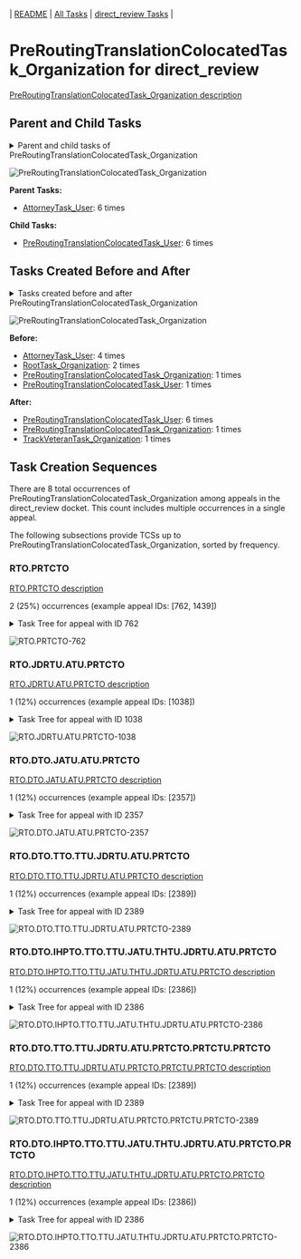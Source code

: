 <!-- DO NOT EDIT THIS FILE.  This file is autogenerated. -->
| [README](../README.md) | [All Tasks](../alltasks.md) | [direct_review Tasks](tasklist.md) |

# PreRoutingTranslationColocatedTask_Organization for direct_review

[PreRoutingTranslationColocatedTask_Organization description](../descr/PreRoutingTranslationColocatedTask_Organization.md)

## Parent and Child Tasks

<details><summary markdown='span'>Parent and child tasks of PreRoutingTranslationColocatedTask_Organization
</summary>

```
digraph G {
rankdir=LR;
node [shape=box]
"PreRoutingTranslationColocatedTask_Organization" -> "PreRoutingTranslationColocatedTask_User" [label=6]
"AttorneyTask_User" -> "PreRoutingTranslationColocatedTask_Organization" [label=6]
}
```
</details>

![PreRoutingTranslationColocatedTask_Organization](dot/PreRoutingTranslationColocatedTask_Organization-parentchild.dot.png)

**Parent Tasks:**

   * [AttorneyTask_User](AttorneyTask_User.md): 6 times

**Child Tasks:**

   * [PreRoutingTranslationColocatedTask_User](PreRoutingTranslationColocatedTask_User.md): 6 times

## Tasks Created Before and After

<details><summary markdown='span'>Tasks created before and after PreRoutingTranslationColocatedTask_Organization</summary>

```
digraph G {
rankdir=LR;

"PreRoutingTranslationColocatedTask_Organization" -> "PreRoutingTranslationColocatedTask_User" [label=6]
"PreRoutingTranslationColocatedTask_Organization" -> "TrackVeteranTask_Organization" [label=1]
"PreRoutingTranslationColocatedTask_Organization" -> "PreRoutingTranslationColocatedTask_Organization" [label=1]
"AttorneyTask_User" -> "PreRoutingTranslationColocatedTask_Organization" [label=4]
"RootTask_Organization" -> "PreRoutingTranslationColocatedTask_Organization" [label=2]
"PreRoutingTranslationColocatedTask_User" -> "PreRoutingTranslationColocatedTask_Organization" [label=1]
"PreRoutingTranslationColocatedTask_Organization" -> "PreRoutingTranslationColocatedTask_Organization" [label=1]
}
```
</details>

![PreRoutingTranslationColocatedTask_Organization](dot/PreRoutingTranslationColocatedTask_Organization.dot.png)

**Before:**

   * [AttorneyTask_User](AttorneyTask_User.md): 4 times
   * [RootTask_Organization](RootTask_Organization.md): 2 times
   * [PreRoutingTranslationColocatedTask_Organization](PreRoutingTranslationColocatedTask_Organization.md): 1 times
   * [PreRoutingTranslationColocatedTask_User](PreRoutingTranslationColocatedTask_User.md): 1 times

**After:**

   * [PreRoutingTranslationColocatedTask_User](PreRoutingTranslationColocatedTask_User.md): 6 times
   * [PreRoutingTranslationColocatedTask_Organization](PreRoutingTranslationColocatedTask_Organization.md): 1 times
   * [TrackVeteranTask_Organization](TrackVeteranTask_Organization.md): 1 times

## Task Creation Sequences

There are 8 total occurrences of PreRoutingTranslationColocatedTask_Organization among appeals in the direct_review docket.  This count includes multiple occurrences in a single appeal.

The following subsections provide TCSs up to PreRoutingTranslationColocatedTask_Organization, sorted by frequency.

### RTO.PRTCTO

[RTO.PRTCTO description](../descr/RTO.PRTCTO.md)

2 (25%) occurrences (example appeal IDs: [762, 1439])

<details><summary markdown='span'>Task Tree for appeal with ID 762</summary>

```
@startuml
skinparam {
  ObjectBorderColor #555
  ObjectBorderThickness 0
  ObjectFontStyle bold
  ObjectFontSize 14
  ObjectAttributeFontColor #333
  ObjectAttributeFontSize 12
}
  object 0.RootTask #8dd3c7 {
Organization
}
  object 1.JudgeDecisionReviewTask #d9d9d9 {
User
}
  object 2.AttorneyTask #bc80bd {
User
}
  object 3.PreRoutingTranslationColocatedTask #80b1d3 {
Organization  <back:white>    </back>
}
  object 4.PreRoutingTranslationColocatedTask #80b1d3 {
User
}
  object 5.TranslationTask #bebada {
Organization
}
  object 6.TranslationTask #bebada {
User
}
  object 7.TrackVeteranTask #bebada {
Organization
}
  object 8.TimedHoldTask #fccde5 {
User
}
  object 9.JudgeDecisionReviewTask #d9d9d9 {
User
}
  object 10.AttorneyTask #bc80bd {
User
}
  object 11.AttorneyRewriteTask #b3de69 {
User
}
  object 12.BvaDispatchTask #b3de69 {
Organization
}
  object 13.BvaDispatchTask #b3de69 {
User
}
0.RootTask -- 1.JudgeDecisionReviewTask
1.JudgeDecisionReviewTask -- 2.AttorneyTask
2.AttorneyTask -- 3.PreRoutingTranslationColocatedTask
3.PreRoutingTranslationColocatedTask -- 4.PreRoutingTranslationColocatedTask
4.PreRoutingTranslationColocatedTask -- 5.TranslationTask
5.TranslationTask -- 6.TranslationTask
0.RootTask -- 7.TrackVeteranTask
6.TranslationTask -- 8.TimedHoldTask
0.RootTask -- 9.JudgeDecisionReviewTask
9.JudgeDecisionReviewTask -- 10.AttorneyTask
9.JudgeDecisionReviewTask -- 11.AttorneyRewriteTask
0.RootTask -- 12.BvaDispatchTask
12.BvaDispatchTask -- 13.BvaDispatchTask
@enduml
```
</details>

![RTO.PRTCTO-762](uml/RTO.PRTCTO-762.png)

### RTO.JDRTU.ATU.PRTCTO

[RTO.JDRTU.ATU.PRTCTO description](../descr/RTO.JDRTU.ATU.PRTCTO.md)

1 (12%) occurrences (example appeal IDs: [1038])

<details><summary markdown='span'>Task Tree for appeal with ID 1038</summary>

```
@startuml
skinparam {
  ObjectBorderColor #555
  ObjectBorderThickness 0
  ObjectFontStyle bold
  ObjectFontSize 14
  ObjectAttributeFontColor #333
  ObjectAttributeFontSize 12
}
  object 0.RootTask #8dd3c7 {
Organization
}
  object 1.JudgeDecisionReviewTask #d9d9d9 {
User
}
  object 2.AttorneyTask #bc80bd {
User
}
  object 3.PreRoutingTranslationColocatedTask #80b1d3 {
Organization  <back:white>    </back>
}
  object 4.PreRoutingTranslationColocatedTask #80b1d3 {
User
}
  object 5.TrackVeteranTask #bebada {
Organization
}
  object 6.TrackVeteranTask #bebada {
Organization
}
  object 7.TrackVeteranTask #bebada {
Organization
}
  object 8.TrackVeteranTask #bebada {
Organization
}
  object 9.TranslationTask #bebada {
Organization
}
  object 10.TranslationTask #bebada {
User
}
  object 11.ReturnedUndeliverableCorrespondenceMailTask #fdb462 {
Organization
}
  object 12.ReturnedUndeliverableCorrespondenceMailTask #fdb462 {
User
}
  object 13.BvaDispatchTask #b3de69 {
Organization
}
  object 14.BvaDispatchTask #b3de69 {
User
}
  object 15.TimedHoldTask #fccde5 {
User
}
  object 16.TimedHoldTask #fccde5 {
User
}
  object 17.EvidenceOrArgumentMailTask #ffffb3 {
Organization
}
  object 18.EvidenceOrArgumentMailTask #ffffb3 {
Organization
}
  object 19.EvidenceOrArgumentMailTask #ffffb3 {
User
}
0.RootTask -- 1.JudgeDecisionReviewTask
1.JudgeDecisionReviewTask -- 2.AttorneyTask
2.AttorneyTask -- 3.PreRoutingTranslationColocatedTask
3.PreRoutingTranslationColocatedTask -- 4.PreRoutingTranslationColocatedTask
0.RootTask -- 5.TrackVeteranTask
0.RootTask -- 6.TrackVeteranTask
0.RootTask -- 7.TrackVeteranTask
0.RootTask -- 8.TrackVeteranTask
4.PreRoutingTranslationColocatedTask -- 9.TranslationTask
9.TranslationTask -- 10.TranslationTask
0.RootTask -- 11.ReturnedUndeliverableCorrespondenceMailTask
11.ReturnedUndeliverableCorrespondenceMailTask -- 12.ReturnedUndeliverableCorrespondenceMailTask
0.RootTask -- 13.BvaDispatchTask
13.BvaDispatchTask -- 14.BvaDispatchTask
10.TranslationTask -- 15.TimedHoldTask
10.TranslationTask -- 16.TimedHoldTask
0.RootTask -- 17.EvidenceOrArgumentMailTask
17.EvidenceOrArgumentMailTask -- 18.EvidenceOrArgumentMailTask
18.EvidenceOrArgumentMailTask -- 19.EvidenceOrArgumentMailTask
@enduml
```
</details>

![RTO.JDRTU.ATU.PRTCTO-1038](uml/RTO.JDRTU.ATU.PRTCTO-1038.png)

### RTO.DTO.JATU.ATU.PRTCTO

[RTO.DTO.JATU.ATU.PRTCTO description](../descr/RTO.DTO.JATU.ATU.PRTCTO.md)

1 (12%) occurrences (example appeal IDs: [2357])

<details><summary markdown='span'>Task Tree for appeal with ID 2357</summary>

```
@startuml
skinparam {
  ObjectBorderColor #555
  ObjectBorderThickness 0
  ObjectFontStyle bold
  ObjectFontSize 14
  ObjectAttributeFontColor #333
  ObjectAttributeFontSize 12
}
  object 0.RootTask #8dd3c7 {
Organization
}
  object 1.TrackVeteranTask #bebada {
Organization
}
  object 2.TrackVeteranTask #bebada {
Organization
}
  object 3.TrackVeteranTask #bebada {
Organization
}
  object 4.TrackVeteranTask #bebada {
Organization
}
  object 5.DistributionTask #ffffb3 {
Organization
}
  object 6.InformalHearingPresentationTask #fdb462 {
Organization
}
  object 7.JudgeAssignTask #ccebc5 {
User
}
  object 8.JudgeDecisionReviewTask #d9d9d9 {
User
}
  object 9.AttorneyTask #bc80bd {
User
}
  object 10.PreRoutingTranslationColocatedTask #80b1d3 {
Organization  <back:white>    </back>
}
  object 11.PreRoutingTranslationColocatedTask #80b1d3 {
User
}
  object 12.PreRoutingTranslationColocatedTask #80b1d3 {
Organization  <back:white>    </back>
}
  object 13.PreRoutingTranslationColocatedTask #80b1d3 {
User
}
  object 14.TranslationTask #bebada {
Organization
}
  object 15.TranslationTask #bebada {
User
}
  object 16.TranslationColocatedTask #ccebc5 {
Organization
}
  object 17.TranslationTask #bebada {
Organization
}
  object 18.TranslationTask #bebada {
User
}
  object 19.TranslationTask #bebada {
User
}
  object 20.TimedHoldTask #fccde5 {
User
}
  object 21.JudgeDecisionReviewTask #d9d9d9 {
User
}
  object 22.BvaDispatchTask #b3de69 {
Organization
}
  object 23.BvaDispatchTask #b3de69 {
User
}
0.RootTask -- 1.TrackVeteranTask
0.RootTask -- 2.TrackVeteranTask
0.RootTask -- 3.TrackVeteranTask
0.RootTask -- 4.TrackVeteranTask
0.RootTask -- 5.DistributionTask
5.DistributionTask -- 6.InformalHearingPresentationTask
0.RootTask -- 7.JudgeAssignTask
0.RootTask -- 8.JudgeDecisionReviewTask
21.JudgeDecisionReviewTask -- 9.AttorneyTask
9.AttorneyTask -- 10.PreRoutingTranslationColocatedTask
10.PreRoutingTranslationColocatedTask -- 11.PreRoutingTranslationColocatedTask
9.AttorneyTask -- 12.PreRoutingTranslationColocatedTask
12.PreRoutingTranslationColocatedTask -- 13.PreRoutingTranslationColocatedTask
13.PreRoutingTranslationColocatedTask -- 14.TranslationTask
14.TranslationTask -- 15.TranslationTask
9.AttorneyTask -- 16.TranslationColocatedTask
16.TranslationColocatedTask -- 17.TranslationTask
14.TranslationTask -- 18.TranslationTask
17.TranslationTask -- 19.TranslationTask
19.TranslationTask -- 20.TimedHoldTask
0.RootTask -- 21.JudgeDecisionReviewTask
0.RootTask -- 22.BvaDispatchTask
22.BvaDispatchTask -- 23.BvaDispatchTask
@enduml
```
</details>

![RTO.DTO.JATU.ATU.PRTCTO-2357](uml/RTO.DTO.JATU.ATU.PRTCTO-2357.png)

### RTO.DTO.TTO.TTU.JDRTU.ATU.PRTCTO

[RTO.DTO.TTO.TTU.JDRTU.ATU.PRTCTO description](../descr/RTO.DTO.TTO.TTU.JDRTU.ATU.PRTCTO.md)

1 (12%) occurrences (example appeal IDs: [2389])

<details><summary markdown='span'>Task Tree for appeal with ID 2389</summary>

```
@startuml
skinparam {
  ObjectBorderColor #555
  ObjectBorderThickness 0
  ObjectFontStyle bold
  ObjectFontSize 14
  ObjectAttributeFontColor #333
  ObjectAttributeFontSize 12
}
  object 0.RootTask #8dd3c7 {
Organization
}
  object 1.TrackVeteranTask #bebada {
Organization
}
  object 2.TrackVeteranTask #bebada {
Organization
}
  object 3.TrackVeteranTask #bebada {
Organization
}
  object 4.TrackVeteranTask #bebada {
Organization
}
  object 5.DistributionTask #ffffb3 {
Organization
}
  object 6.InformalHearingPresentationTask #fdb462 {
Organization
}
  object 7.TranslationTask #bebada {
Organization
}
  object 8.TranslationTask #bebada {
User
}
  object 9.TranslationTask #bebada {
User
}
  object 10.JudgeDecisionReviewTask #d9d9d9 {
User
}
  object 11.AttorneyTask #bc80bd {
User
}
  object 12.PreRoutingTranslationColocatedTask #80b1d3 {
Organization  <back:white>    </back>
}
  object 13.PreRoutingTranslationColocatedTask #80b1d3 {
User
}
  object 14.PreRoutingTranslationColocatedTask #80b1d3 {
Organization  <back:white>    </back>
}
  object 15.PreRoutingTranslationColocatedTask #80b1d3 {
User
}
  object 16.TimedHoldTask #fccde5 {
User
}
  object 17.TimedHoldTask #fccde5 {
User
}
  object 18.BvaDispatchTask #b3de69 {
Organization
}
  object 19.BvaDispatchTask #b3de69 {
User
}
0.RootTask -- 1.TrackVeteranTask
0.RootTask -- 2.TrackVeteranTask
0.RootTask -- 3.TrackVeteranTask
0.RootTask -- 4.TrackVeteranTask
0.RootTask -- 5.DistributionTask
5.DistributionTask -- 6.InformalHearingPresentationTask
0.RootTask -- 7.TranslationTask
7.TranslationTask -- 8.TranslationTask
7.TranslationTask -- 9.TranslationTask
0.RootTask -- 10.JudgeDecisionReviewTask
10.JudgeDecisionReviewTask -- 11.AttorneyTask
11.AttorneyTask -- 12.PreRoutingTranslationColocatedTask
12.PreRoutingTranslationColocatedTask -- 13.PreRoutingTranslationColocatedTask
11.AttorneyTask -- 14.PreRoutingTranslationColocatedTask
14.PreRoutingTranslationColocatedTask -- 15.PreRoutingTranslationColocatedTask
15.PreRoutingTranslationColocatedTask -- 16.TimedHoldTask
15.PreRoutingTranslationColocatedTask -- 17.TimedHoldTask
0.RootTask -- 18.BvaDispatchTask
18.BvaDispatchTask -- 19.BvaDispatchTask
@enduml
```
</details>

![RTO.DTO.TTO.TTU.JDRTU.ATU.PRTCTO-2389](uml/RTO.DTO.TTO.TTU.JDRTU.ATU.PRTCTO-2389.png)

### RTO.DTO.IHPTO.TTO.TTU.JATU.THTU.JDRTU.ATU.PRTCTO

[RTO.DTO.IHPTO.TTO.TTU.JATU.THTU.JDRTU.ATU.PRTCTO description](../descr/RTO.DTO.IHPTO.TTO.TTU.JATU.THTU.JDRTU.ATU.PRTCTO.md)

1 (12%) occurrences (example appeal IDs: [2386])

<details><summary markdown='span'>Task Tree for appeal with ID 2386</summary>

```
@startuml
skinparam {
  ObjectBorderColor #555
  ObjectBorderThickness 0
  ObjectFontStyle bold
  ObjectFontSize 14
  ObjectAttributeFontColor #333
  ObjectAttributeFontSize 12
}
  object 0.RootTask #8dd3c7 {
Organization
}
  object 1.TrackVeteranTask #bebada {
Organization
}
  object 2.DistributionTask #ffffb3 {
Organization
}
  object 3.InformalHearingPresentationTask #fdb462 {
Organization
}
  object 4.TranslationTask #bebada {
Organization
}
  object 5.TranslationTask #bebada {
User
}
  object 6.TranslationTask #bebada {
User
}
  object 7.JudgeAssignTask #ccebc5 {
User
}
  object 8.TimedHoldTask #fccde5 {
User
}
  object 9.JudgeDecisionReviewTask #d9d9d9 {
User
}
  object 10.AttorneyTask #bc80bd {
User
}
  object 11.PreRoutingTranslationColocatedTask #80b1d3 {
Organization  <back:white>    </back>
}
  object 12.PreRoutingTranslationColocatedTask #80b1d3 {
User
}
  object 13.PreRoutingTranslationColocatedTask #80b1d3 {
Organization  <back:white>    </back>
}
  object 14.PreRoutingTranslationColocatedTask #80b1d3 {
User
}
  object 15.PreRoutingTranslationColocatedTask #80b1d3 {
Organization  <back:white>    </back>
}
  object 16.PreRoutingTranslationColocatedTask #80b1d3 {
User
}
  object 17.TimedHoldTask #fccde5 {
User
}
  object 18.TimedHoldTask #fccde5 {
User
}
  object 19.TimedHoldTask #fccde5 {
User
}
  object 20.OtherColocatedTask #80b1d3 {
Organization
}
  object 21.OtherColocatedTask #80b1d3 {
User
}
  object 22.BvaDispatchTask #b3de69 {
Organization
}
  object 23.BvaDispatchTask #b3de69 {
User
}
  object 24.BvaDispatchTask #b3de69 {
User
}
0.RootTask -- 1.TrackVeteranTask
0.RootTask -- 2.DistributionTask
2.DistributionTask -- 3.InformalHearingPresentationTask
0.RootTask -- 4.TranslationTask
4.TranslationTask -- 5.TranslationTask
4.TranslationTask -- 6.TranslationTask
0.RootTask -- 7.JudgeAssignTask
6.TranslationTask -- 8.TimedHoldTask
0.RootTask -- 9.JudgeDecisionReviewTask
9.JudgeDecisionReviewTask -- 10.AttorneyTask
10.AttorneyTask -- 11.PreRoutingTranslationColocatedTask
11.PreRoutingTranslationColocatedTask -- 12.PreRoutingTranslationColocatedTask
10.AttorneyTask -- 13.PreRoutingTranslationColocatedTask
13.PreRoutingTranslationColocatedTask -- 14.PreRoutingTranslationColocatedTask
10.AttorneyTask -- 15.PreRoutingTranslationColocatedTask
15.PreRoutingTranslationColocatedTask -- 16.PreRoutingTranslationColocatedTask
16.PreRoutingTranslationColocatedTask -- 17.TimedHoldTask
16.PreRoutingTranslationColocatedTask -- 18.TimedHoldTask
6.TranslationTask -- 19.TimedHoldTask
10.AttorneyTask -- 20.OtherColocatedTask
20.OtherColocatedTask -- 21.OtherColocatedTask
0.RootTask -- 22.BvaDispatchTask
22.BvaDispatchTask -- 23.BvaDispatchTask
22.BvaDispatchTask -- 24.BvaDispatchTask
@enduml
```
</details>

![RTO.DTO.IHPTO.TTO.TTU.JATU.THTU.JDRTU.ATU.PRTCTO-2386](uml/RTO.DTO.IHPTO.TTO.TTU.JATU.THTU.JDRTU.ATU.PRTCTO-2386.png)

### RTO.DTO.TTO.TTU.JDRTU.ATU.PRTCTO.PRTCTU.PRTCTO

[RTO.DTO.TTO.TTU.JDRTU.ATU.PRTCTO.PRTCTU.PRTCTO description](../descr/RTO.DTO.TTO.TTU.JDRTU.ATU.PRTCTO.PRTCTU.PRTCTO.md)

1 (12%) occurrences (example appeal IDs: [2389])

<details><summary markdown='span'>Task Tree for appeal with ID 2389</summary>

```
@startuml
skinparam {
  ObjectBorderColor #555
  ObjectBorderThickness 0
  ObjectFontStyle bold
  ObjectFontSize 14
  ObjectAttributeFontColor #333
  ObjectAttributeFontSize 12
}
  object 0.RootTask #8dd3c7 {
Organization
}
  object 1.TrackVeteranTask #bebada {
Organization
}
  object 2.TrackVeteranTask #bebada {
Organization
}
  object 3.TrackVeteranTask #bebada {
Organization
}
  object 4.TrackVeteranTask #bebada {
Organization
}
  object 5.DistributionTask #ffffb3 {
Organization
}
  object 6.InformalHearingPresentationTask #fdb462 {
Organization
}
  object 7.TranslationTask #bebada {
Organization
}
  object 8.TranslationTask #bebada {
User
}
  object 9.TranslationTask #bebada {
User
}
  object 10.JudgeDecisionReviewTask #d9d9d9 {
User
}
  object 11.AttorneyTask #bc80bd {
User
}
  object 12.PreRoutingTranslationColocatedTask #80b1d3 {
Organization  <back:white>    </back>
}
  object 13.PreRoutingTranslationColocatedTask #80b1d3 {
User
}
  object 14.PreRoutingTranslationColocatedTask #80b1d3 {
Organization  <back:white>    </back>
}
  object 15.PreRoutingTranslationColocatedTask #80b1d3 {
User
}
  object 16.TimedHoldTask #fccde5 {
User
}
  object 17.TimedHoldTask #fccde5 {
User
}
  object 18.BvaDispatchTask #b3de69 {
Organization
}
  object 19.BvaDispatchTask #b3de69 {
User
}
0.RootTask -- 1.TrackVeteranTask
0.RootTask -- 2.TrackVeteranTask
0.RootTask -- 3.TrackVeteranTask
0.RootTask -- 4.TrackVeteranTask
0.RootTask -- 5.DistributionTask
5.DistributionTask -- 6.InformalHearingPresentationTask
0.RootTask -- 7.TranslationTask
7.TranslationTask -- 8.TranslationTask
7.TranslationTask -- 9.TranslationTask
0.RootTask -- 10.JudgeDecisionReviewTask
10.JudgeDecisionReviewTask -- 11.AttorneyTask
11.AttorneyTask -- 12.PreRoutingTranslationColocatedTask
12.PreRoutingTranslationColocatedTask -- 13.PreRoutingTranslationColocatedTask
11.AttorneyTask -- 14.PreRoutingTranslationColocatedTask
14.PreRoutingTranslationColocatedTask -- 15.PreRoutingTranslationColocatedTask
15.PreRoutingTranslationColocatedTask -- 16.TimedHoldTask
15.PreRoutingTranslationColocatedTask -- 17.TimedHoldTask
0.RootTask -- 18.BvaDispatchTask
18.BvaDispatchTask -- 19.BvaDispatchTask
@enduml
```
</details>

![RTO.DTO.TTO.TTU.JDRTU.ATU.PRTCTO.PRTCTU.PRTCTO-2389](uml/RTO.DTO.TTO.TTU.JDRTU.ATU.PRTCTO.PRTCTU.PRTCTO-2389.png)

### RTO.DTO.IHPTO.TTO.TTU.JATU.THTU.JDRTU.ATU.PRTCTO.PRTCTO

[RTO.DTO.IHPTO.TTO.TTU.JATU.THTU.JDRTU.ATU.PRTCTO.PRTCTO description](../descr/RTO.DTO.IHPTO.TTO.TTU.JATU.THTU.JDRTU.ATU.PRTCTO.PRTCTO.md)

1 (12%) occurrences (example appeal IDs: [2386])

<details><summary markdown='span'>Task Tree for appeal with ID 2386</summary>

```
@startuml
skinparam {
  ObjectBorderColor #555
  ObjectBorderThickness 0
  ObjectFontStyle bold
  ObjectFontSize 14
  ObjectAttributeFontColor #333
  ObjectAttributeFontSize 12
}
  object 0.RootTask #8dd3c7 {
Organization
}
  object 1.TrackVeteranTask #bebada {
Organization
}
  object 2.DistributionTask #ffffb3 {
Organization
}
  object 3.InformalHearingPresentationTask #fdb462 {
Organization
}
  object 4.TranslationTask #bebada {
Organization
}
  object 5.TranslationTask #bebada {
User
}
  object 6.TranslationTask #bebada {
User
}
  object 7.JudgeAssignTask #ccebc5 {
User
}
  object 8.TimedHoldTask #fccde5 {
User
}
  object 9.JudgeDecisionReviewTask #d9d9d9 {
User
}
  object 10.AttorneyTask #bc80bd {
User
}
  object 11.PreRoutingTranslationColocatedTask #80b1d3 {
Organization  <back:white>    </back>
}
  object 12.PreRoutingTranslationColocatedTask #80b1d3 {
User
}
  object 13.PreRoutingTranslationColocatedTask #80b1d3 {
Organization  <back:white>    </back>
}
  object 14.PreRoutingTranslationColocatedTask #80b1d3 {
User
}
  object 15.PreRoutingTranslationColocatedTask #80b1d3 {
Organization  <back:white>    </back>
}
  object 16.PreRoutingTranslationColocatedTask #80b1d3 {
User
}
  object 17.TimedHoldTask #fccde5 {
User
}
  object 18.TimedHoldTask #fccde5 {
User
}
  object 19.TimedHoldTask #fccde5 {
User
}
  object 20.OtherColocatedTask #80b1d3 {
Organization
}
  object 21.OtherColocatedTask #80b1d3 {
User
}
  object 22.BvaDispatchTask #b3de69 {
Organization
}
  object 23.BvaDispatchTask #b3de69 {
User
}
  object 24.BvaDispatchTask #b3de69 {
User
}
0.RootTask -- 1.TrackVeteranTask
0.RootTask -- 2.DistributionTask
2.DistributionTask -- 3.InformalHearingPresentationTask
0.RootTask -- 4.TranslationTask
4.TranslationTask -- 5.TranslationTask
4.TranslationTask -- 6.TranslationTask
0.RootTask -- 7.JudgeAssignTask
6.TranslationTask -- 8.TimedHoldTask
0.RootTask -- 9.JudgeDecisionReviewTask
9.JudgeDecisionReviewTask -- 10.AttorneyTask
10.AttorneyTask -- 11.PreRoutingTranslationColocatedTask
11.PreRoutingTranslationColocatedTask -- 12.PreRoutingTranslationColocatedTask
10.AttorneyTask -- 13.PreRoutingTranslationColocatedTask
13.PreRoutingTranslationColocatedTask -- 14.PreRoutingTranslationColocatedTask
10.AttorneyTask -- 15.PreRoutingTranslationColocatedTask
15.PreRoutingTranslationColocatedTask -- 16.PreRoutingTranslationColocatedTask
16.PreRoutingTranslationColocatedTask -- 17.TimedHoldTask
16.PreRoutingTranslationColocatedTask -- 18.TimedHoldTask
6.TranslationTask -- 19.TimedHoldTask
10.AttorneyTask -- 20.OtherColocatedTask
20.OtherColocatedTask -- 21.OtherColocatedTask
0.RootTask -- 22.BvaDispatchTask
22.BvaDispatchTask -- 23.BvaDispatchTask
22.BvaDispatchTask -- 24.BvaDispatchTask
@enduml
```
</details>

![RTO.DTO.IHPTO.TTO.TTU.JATU.THTU.JDRTU.ATU.PRTCTO.PRTCTO-2386](uml/RTO.DTO.IHPTO.TTO.TTU.JATU.THTU.JDRTU.ATU.PRTCTO.PRTCTO-2386.png)

